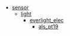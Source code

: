 * [sensor](sensor)
  * [light](/sensor/light)
    * [everlight_elec](sensor/light/everlight_elec)
      * [als_pt19](sensor/light/everlight_elec/als_pt19)
